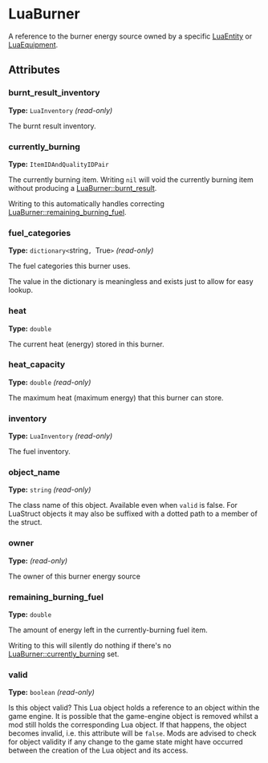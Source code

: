 # LuaBurner

A reference to the burner energy source owned by a specific [LuaEntity](runtime:LuaEntity) or [LuaEquipment](runtime:LuaEquipment).

## Attributes

### burnt_result_inventory

**Type:** `LuaInventory` _(read-only)_

The burnt result inventory.

### currently_burning

**Type:** `ItemIDAndQualityIDPair`

The currently burning item. Writing `nil` will void the currently burning item without producing a [LuaBurner::burnt_result](runtime:LuaBurner::burnt_result).

Writing to this automatically handles correcting [LuaBurner::remaining_burning_fuel](runtime:LuaBurner::remaining_burning_fuel).

### fuel_categories

**Type:** `dictionary<`string`, `True`>` _(read-only)_

The fuel categories this burner uses.

The value in the dictionary is meaningless and exists just to allow for easy lookup.

### heat

**Type:** `double`

The current heat (energy) stored in this burner.

### heat_capacity

**Type:** `double` _(read-only)_

The maximum heat (maximum energy) that this burner can store.

### inventory

**Type:** `LuaInventory` _(read-only)_

The fuel inventory.

### object_name

**Type:** `string` _(read-only)_

The class name of this object. Available even when `valid` is false. For LuaStruct objects it may also be suffixed with a dotted path to a member of the struct.

### owner

**Type:**  _(read-only)_

The owner of this burner energy source

### remaining_burning_fuel

**Type:** `double`

The amount of energy left in the currently-burning fuel item.

Writing to this will silently do nothing if there's no [LuaBurner::currently_burning](runtime:LuaBurner::currently_burning) set.

### valid

**Type:** `boolean` _(read-only)_

Is this object valid? This Lua object holds a reference to an object within the game engine. It is possible that the game-engine object is removed whilst a mod still holds the corresponding Lua object. If that happens, the object becomes invalid, i.e. this attribute will be `false`. Mods are advised to check for object validity if any change to the game state might have occurred between the creation of the Lua object and its access.

